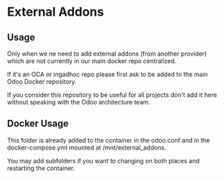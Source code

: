 # External Addons

## Usage

Only when we ne need to add external addons (from another provider) which are not
currently in our main docker repo centralized.

If it's an OCA or ingadhoc repo please first ask to be added to the main Odoo Docker
repository.

If you consider this repository to be useful for all projects don't add it here without
speaking with the Odoo architecture team.

## Docker Usage

This folder is already added to the container in the odoo.conf and in the
docker-compose.yml mounted at /mnt/external_addons.

You may add subfolders if you want to changing on both places and restarting the
container.
